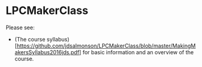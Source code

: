 # LPCMakerClass

Please see:
- (The course syllabus)[https://github.com/jdsalmonson/LPCMakerClass/blob/master/MakingMakersSyllabus2016jds.pdf] for basic information and an overview of the course.
